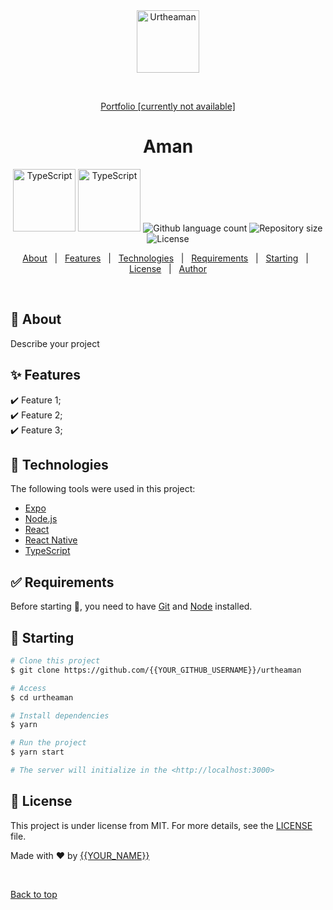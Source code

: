 <div align="center" id="top"> 
  <img src="https://avatars.githubusercontent.com/u/62852336?v=4" width="100" borderRadius="50%" alt="Urtheaman" />

&#xa0;

<a href="https://urtheaman.netlify.app">Portfolio [currently not available]</a>

</div>

<h1 align="center">Aman</h1>

<p align="center">
  <img alt="TypeScript" width="100" height="100" borderRadius="50%" src="https://cdn-images-1.medium.com/max/1200/1*mn6bOs7s6Qbao15PMNRyOA.png">
  <img alt="TypeScript" width="100" height="100" borderRadius="50%" src="https://th.bing.com/th/id/OIP.5kvpxVbWPk7jHs3psz0BowHaGf?pid=ImgDet&rs=1">

  <img alt="Github language count" src="https://img.shields.io/github/languages/count/{{YOUR_GITHUB_USERNAME}}/urtheaman?color=56BEB8">

  <img alt="Repository size" src="https://img.shields.io/github/repo-size/{{YOUR_GITHUB_USERNAME}}/urtheaman?color=56BEB8">

  <img alt="License" src="https://img.shields.io/github/license/urtheaman?color=green">

  <!-- <img alt="Github issues" src="https://img.shields.io/github/issues/{{YOUR_GITHUB_USERNAME}}/urtheaman?color=56BEB8" /> -->

  <!-- <img alt="Github forks" src="https://img.shields.io/github/forks/{{YOUR_GITHUB_USERNAME}}/urtheaman?color=56BEB8" /> -->

  <!-- <img alt="Github stars" src="https://img.shields.io/github/stars/{{YOUR_GITHUB_USERNAME}}/urtheaman?color=56BEB8" /> -->
</p>

<!-- Status -->

<!-- <h4 align="center">
	🚧  Urtheaman 🚀 Under construction...  🚧
</h4>

<hr> -->

<p align="center">
  <a href="#dart-about">About</a> &#xa0; | &#xa0; 
  <a href="#sparkles-features">Features</a> &#xa0; | &#xa0;
  <a href="#rocket-technologies">Technologies</a> &#xa0; | &#xa0;
  <a href="#white_check_mark-requirements">Requirements</a> &#xa0; | &#xa0;
  <a href="#checkered_flag-starting">Starting</a> &#xa0; | &#xa0;
  <a href="#memo-license">License</a> &#xa0; | &#xa0;
  <a href="https://github.com/{{YOUR_GITHUB_USERNAME}}" target="_blank">Author</a>
</p>

<br>

## :dart: About

Describe your project

## :sparkles: Features

:heavy_check_mark: Feature 1;\
:heavy_check_mark: Feature 2;\
:heavy_check_mark: Feature 3;

## :rocket: Technologies

The following tools were used in this project:

- [Expo](https://expo.io/)
- [Node.js](https://nodejs.org/en/)
- [React](https://pt-br.reactjs.org/)
- [React Native](https://reactnative.dev/)
- [TypeScript](https://www.typescriptlang.org/)

## :white_check_mark: Requirements

Before starting :checkered_flag:, you need to have [Git](https://git-scm.com) and [Node](https://nodejs.org/en/) installed.

## :checkered_flag: Starting

```bash
# Clone this project
$ git clone https://github.com/{{YOUR_GITHUB_USERNAME}}/urtheaman

# Access
$ cd urtheaman

# Install dependencies
$ yarn

# Run the project
$ yarn start

# The server will initialize in the <http://localhost:3000>
```

## :memo: License

This project is under license from MIT. For more details, see the [LICENSE](LICENSE.md) file.

Made with :heart: by <a href="https://github.com/{{YOUR_GITHUB_USERNAME}}" target="_blank">{{YOUR_NAME}}</a>

&#xa0;

<a href="#top">Back to top</a>
